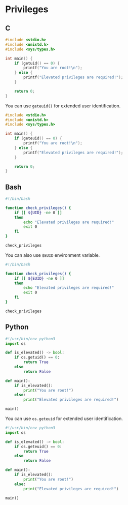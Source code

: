 # Privileges

## C

```c
#include <stdio.h>
#include <unistd.h>
#include <sys/types.h>

int main() {
    if (getuid() == 0) {
        printf("You are root!\n");
    } else {
        printf("Elevated privileges are required!");
    }

    return 0;
}
```

You can use `geteuid()` for extended user identification.

```c
#include <stdio.h>
#include <unistd.h>
#include <sys/types.h>

int main() {
    if (geteuid() == 0) {
        printf("You are root!\n");
    } else {
        printf("Elevated privileges are required!");
    }

    return 0;
}
```

## Bash

```sh
#!/bin/bash

function check_privileges() {
	if [[ ${UID} -ne 0 ]]
	then
		echo "Elevated privileges are required!"
		exit 0
	fi
}

check_privileges
```

You can also use `$EUID` environment variable.

```bash
#!/bin/bash

function check_privileges() {
	if [[ ${EUID} -ne 0 ]]
	then
		echo "Elevated privileges are required!"
		exit 0
	fi
}

check_privileges
```

## Python

```python
#!/usr/bin/env python3
import os

def is_elevated() -> bool:
    if os.getuid() == 0:
        return True
    else
        return False

def main():
    if is_elevated():
        print("You are root!")
    else:
        print("Elevated privileges are required!")

main()
```

You can use `os.geteuid` for extended user identification.

```python
#!/usr/bin/env python3
import os

def is_elevated() -> bool:
    if os.geteuid() == 0:
        return True
    else
        return False

def main():
    if is_elevated():
        print("You are root!")
    else:
        print("Elevated privileges are required!")

main()
```